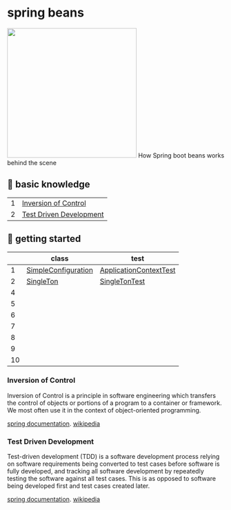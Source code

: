 # spring beans
<img src="https://spring.io/images/spring-logo-2022-dark-2f10e8055653ec50e693eb444291d742.svg" width="300px"/>
How Spring boot beans works behind the scene

## 📖 basic knowledge
|    |                                                      |
|----|------------------------------------------------------|
| 1  | [Inversion of Control](#inversion-of-control)        | 
| 2  | [Test Driven Development](#test-driven-development)  |

## 🦫 getting started
|    |              class                                   |         test              |
|----|------------------------------------------------------|---------------------------|
| 1  | [SimpleConfiguration](https://github.com/Aclaputra/spring-beans/blob/main/src/main/java/com/belajar/springdasar/HelloWorldConfiguration.java)     | [ApplicationContextTest](https://github.com/Aclaputra/spring-beans/blob/main/src/test/java/com/belajar/springdasar/ApplicationContextTest.java)  | 
| 2  | [SingleTon](https://github.com/Aclaputra/spring-beans/blob/main/src/main/java/com/belajar/springdasar/Database.java) | [SingleTonTest](https://github.com/Aclaputra/spring-beans/blob/main/src/test/java/com/belajar/springdasar/DatabaseTest.java) |
| 4  |
| 5  |
| 6  |
| 7  |
| 8  |
| 9  |
| 10  |




### Inversion of Control 
Inversion of Control is a principle in software engineering which transfers the control of objects or portions of a program to a container or framework. We most often use it in the context of object-oriented programming.

[spring documentation](https://docs.spring.io/spring-framework/docs/3.2.x/spring-framework-reference/html/beans.html). [wikipedia](https://en.wikipedia.org/wiki/Inversion_of_control)

### Test Driven Development
Test-driven development (TDD) is a software development process relying on software requirements being converted to test cases before software is fully developed, and tracking all software development by repeatedly testing the software against all test cases. This is as opposed to software being developed first and test cases created later.

[spring documentation](https://docs.spring.io/spring-framework/docs/current/reference/html/testing.html#unit-testing-utilities). [wikipedia](https://en.wikipedia.org/wiki/Test-driven_development)

